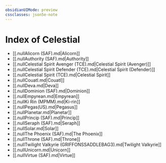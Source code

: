 ```yaml
---
obsidianUIMode: preview
cssclasses: json5e-note
---
```

# Index of Celestial

- [[.nullAlicorn (SAF).md|Alicorn]]
- [[.nullAuthority (SAF).md|Authority]]
- [[.nullCelestial Spirit Avenger (TCE).md|Celestial Spirit (Avenger)]]
- [[.nullCelestial Spirit Defender (TCE).md|Celestial Spirit (Defender)]]
- [[.nullCelestial Spirit (TCE).md|Celestial Spirit]]
- [[.nullCouatl.md|Couatl]]
- [[.nullDeva.md|Deva]]
- [[.nullDominion (SAF).md|Dominion]]
- [[.nullEmpyrean.md|Empyrean]]
- [[.nullKi Rin (MPMM).md|Ki-rin]]
- [[.nullPegas(US).md|Pegasus]]
- [[.nullPlanetar.md|Planetar]]
- [[.nullPrincip (SAF).md|Princip]]
- [[.nullSeraph (SAF).md|Seraph]]
- [[.nullSolar.md|Solar]]
- [[.nullThe Phoenix (SAF).md|The Phoenix]]
- [[.nullThrone (SAF).md|Throne]]
- [[.nullTwilight Valkyrie (GRIFFONSSADDLEBAG3).md|Twilight Valkyrie]]
- [[.nullUnicorn.md|Unicorn]]
- [[.nullVirtue (SAF).md|Virtue]]
